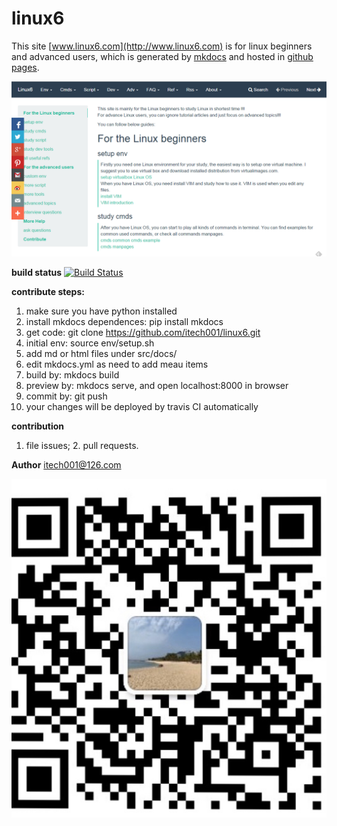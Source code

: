 linux6
======

This site [www.linux6.com](http://www.linux6.com) is for linux beginners and advanced users, which is generated by [mkdocs](http://www.mkdocs.org) and hosted in [github pages](https://github.com/itech001/linux6).  


![](linux6.png)  

**build status** [![Build Status](https://travis-ci.org/itech001/linux6.svg?branch=master)](https://travis-ci.org/itech001/linux6)

**contribute steps:**
1. make sure you have python installed
1. install mkdocs dependences: pip install mkdocs  
1. get code: git clone https://github.com/itech001/linux6.git 
1. initial env: source env/setup.sh
1. add md or html files under src/docs/
1. edit mkdocs.yml as need to add meau items
1. build by: mkdocs build
1. preview by: mkdocs serve, and open localhost:8000 in browser
1. commit by: git push 
1. your changes will be deployed by travis CI automatically

**contribution**
1. file issues; 2. pull requests.

**Author**
itech001@126.com  

![weinxin group](weixin.jpg)
